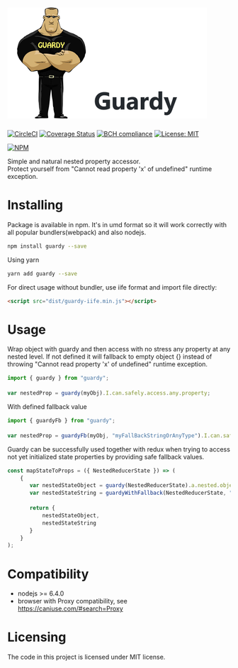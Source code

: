 # <img height="250" alt="portfolio_view" src="https://raw.githubusercontent.com/undernotic/guardy/master/img/logo-title.png">

[![CircleCI](https://circleci.com/gh/UnderNotic/guardy.svg?style=svg)](https://circleci.com/gh/UnderNotic/guardy)
[![Coverage Status](https://coveralls.io/repos/github/UnderNotic/guardy/badge.svg?branch=master)](https://coveralls.io/github/UnderNotic/guardy?branch=master)
[![BCH compliance](https://bettercodehub.com/edge/badge/UnderNotic/guardy?branch=master)](https://bettercodehub.com/)
[![License: MIT](https://img.shields.io/badge/License-MIT-yellow.svg)](https://opensource.org/licenses/MIT)

[![NPM](https://nodei.co/npm/guardy.png)](https://nodei.co/npm/guardy/)

Simple and natural nested property accessor.  
Protect yourself from "Cannot read property 'x' of undefined" runtime exception.

# Installing

Package is available in npm. It's in umd format so it will work correctly with all popular bundlers(webpack) and also nodejs.

```bash
npm install guardy --save
```

Using yarn

```bash
yarn add guardy --save
```

For direct usage without bundler, use iife format and import file directly:

```html
<script src="dist/guardy-iife.min.js"></script>
```

# Usage

Wrap object with guardy and then access with no stress any property at any nested level.
If not defined it will fallback to empty object {} instead of throwing "Cannot read property 'x' of undefined" runtime exception.

```javascript
import { guardy } from "guardy";

var nestedProp = guardy(myObj).I.can.safely.access.any.property;
```

With defined fallback value

```javascript
import { guardyFb } from "guardy";

var nestedProp = guardyFb(myObj, "myFallBackStringOrAnyType").I.can.safely.access.any.property.__value__;
```

Guardy can be successfully used together with redux when trying to access not yet initialized state properties by providing safe fallback values.

```javascript
const mapStateToProps = ({ NestedReducerState }) => (
    {
       var nestedStateObject = guardy(NestedReducerState).a.nested.object;
       var nestedStateString = guardyWithFallback(NestedReducerState, "defaultString").a.nested.string.__value__;

       return {
           nestedStateObject,
           nestedStateString
       }
    }
);
```

# Compatibility

* nodejs >= 6.4.0
* browser with Proxy compatibility, see https://caniuse.com/#search=Proxy

# Licensing

The code in this project is licensed under MIT license.

